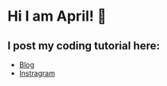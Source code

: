# Hi I am April! 👋

## I post my coding tutorial here:

- [Blog](https://aralovelace.dev)
- [Instragram](https://www.instagram.com/aralovelace/)
